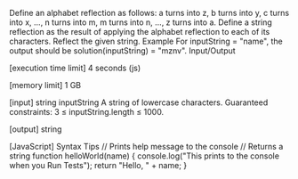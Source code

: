Define an alphabet reflection as follows: a turns into z, b turns into y, c turns into x, ..., n turns into m, m turns into n, ..., z turns into a.
Define a string reflection as the result of applying the alphabet reflection to each of its characters.
Reflect the given string.
Example
For inputString = "name", the output should be
solution(inputString) = "mznv".
Input/Output


[execution time limit] 4 seconds (js)


[memory limit] 1 GB


[input] string inputString
A string of lowercase characters.
Guaranteed constraints:
3 ≤ inputString.length ≤ 1000.


[output] string


[JavaScript] Syntax Tips
// Prints help message to the console
// Returns a string
function helloWorld(name) {
    console.log("This prints to the console when you Run Tests");
    return "Hello, " + name;
}


